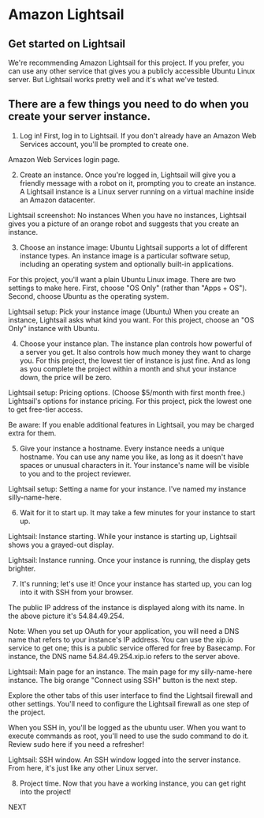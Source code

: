 # Amazon Lightsail

## Get started on Lightsail
We're recommending Amazon Lightsail for this project. If you prefer, you
can use any other service that gives you a publicly accessible Ubuntu Linux
server. But Lightsail works pretty well and it's what we've tested.

## There are a few things you need to do when you create your server instance.

1. Log in!
First, log in to Lightsail. If you don't already have an Amazon Web Services 
account, you'll be prompted to create one.

Amazon Web Services login page.

2. Create an instance.
Once you're logged in, Lightsail will give you a friendly message with a robot on it, prompting you to create an instance. A Lightsail instance is a Linux server running on a virtual machine inside an Amazon datacenter.

Lightsail screenshot: No instances
When you have no instances, Lightsail gives you a picture of an orange robot and suggests that you create an instance.

3. Choose an instance image: Ubuntu
Lightsail supports a lot of different instance types. An instance image is a particular software setup, including an operating system and optionally built-in applications.

For this project, you'll want a plain Ubuntu Linux image. There are two settings to make here. First, choose "OS Only" (rather than "Apps + OS"). Second, choose Ubuntu as the operating system.

Lightsail setup: Pick your instance image (Ubuntu)
When you create an instance, Lightsail asks what kind you want.
For this project, choose an "OS Only" instance with Ubuntu.

4. Choose your instance plan.
The instance plan controls how powerful of a server you get. It also controls how much money they want to charge you. For this project, the lowest tier of instance is just fine. And as long as you complete the project within a month and shut your instance down, the price will be zero.

Lightsail setup: Pricing options. (Choose $5/month with first month free.)
Lightsail's options for instance pricing.
For this project, pick the lowest one to get free-tier access.

Be aware: If you enable additional features in Lightsail, you may be charged extra for them.

5. Give your instance a hostname.
Every instance needs a unique hostname. You can use any name you like, as long as it doesn't have spaces or unusual characters in it. Your instance's name will be visible to you and to the project reviewer.

Lightsail setup: Setting a name for your instance.
I've named my instance silly-name-here.

6. Wait for it to start up.
It may take a few minutes for your instance to start up.

Lightsail: Instance starting.
While your instance is starting up, Lightsail shows you a grayed-out display.

Lightsail: Instance running.
Once your instance is running, the display gets brighter.

7. It's running; let's use it!
Once your instance has started up, you can log into it with SSH from your browser.

The public IP address of the instance is displayed along with its name. In the above picture it's 54.84.49.254.

Note: When you set up OAuth for your application, you will need a DNS name that refers to your instance's IP address. You can use the xip.io service to get one; this is a public service offered for free by Basecamp. For instance, the DNS name 54.84.49.254.xip.io refers to the server above.

Lightsail: Main page for an instance.
The main page for my silly-name-here instance.
The big orange "Connect using SSH" button is the next step.

Explore the other tabs of this user interface to find the Lightsail firewall and other settings. You'll need to configure the Lightsail firewall as one step of the project.

When you SSH in, you'll be logged as the ubuntu user. When you want to execute commands as root, you'll need to use the sudo command to do it. Review sudo here if you need a refresher!

Lightsail: SSH window.
An SSH window logged into the server instance.
From here, it's just like any other Linux server.

8. Project time.
Now that you have a working instance, you can get right into the project!

NEXT